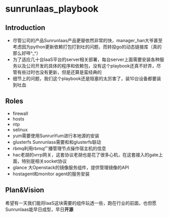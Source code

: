 # sunrunIaas_playbook

## Introduction

* 尽管公司的产品SunrunIaas产品更替依然非常的快，manager_han大爷甚至考虑因为python更新依赖打包打到吐的问题，而转投go的动态链接库（真的那么好咩^_^）
* 为了适应几十台IaaS平台的server相关部署，每台server上面需要安装各种服务以及公司开发的具体的程序和依赖包，没有这个playbook还真不好弄，尽管有些过时也没有更新，但是还算是蛮经典的
* 细节上的问题，我们这个playbook还是阻塞的太厉害了，装10台设备都要装到吐血

## Roles

* firewall
* hosts
* ntp
* selinux
* yum需要使用SunrunYum进行本地源的安装
* glusterfs SunrunIass需要和和glusterfs联动
* rbmq利用rbmq广播管理节点操作宿主机的信息
* hac老胡的vrrp网关，这套协议老胡也是花了很多心机，在这套接入的gate上面，特别是相关socket协议
* glance 大Openstack的镜像服务组件，提供管理镜像的API
* hostagent和monitor agent的服务安装

## Plan&Vision
希望有一天我们能将IaaS这块需要的组件玩透一些，跑在行业的前面，也但愿SunrunIaas能早日成型，早日**开源**